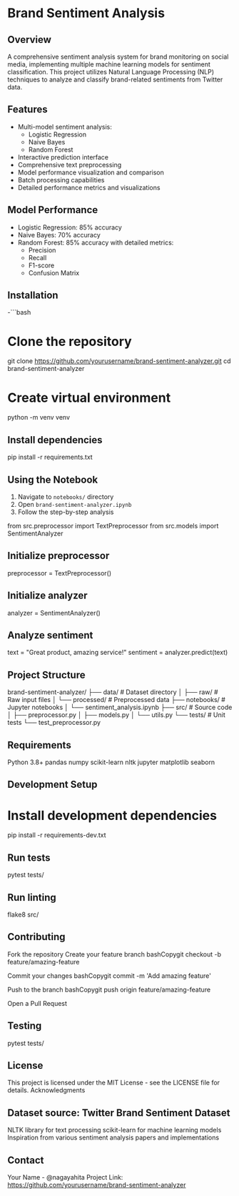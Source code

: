 # Brand Sentiment Analysis

## Overview
A comprehensive sentiment analysis system for brand monitoring on social media, implementing multiple machine learning models for sentiment classification. This project utilizes Natural Language Processing (NLP) techniques to analyze and classify brand-related sentiments from Twitter data.

## Features
- Multi-model sentiment analysis:
  - Logistic Regression
  - Naive Bayes
  - Random Forest
- Interactive prediction interface
- Comprehensive text preprocessing
- Model performance visualization and comparison
- Batch processing capabilities
- Detailed performance metrics and visualizations

## Model Performance
- Logistic Regression: 85% accuracy
- Naive Bayes: 70% accuracy
- Random Forest: 85% accuracy with detailed metrics:
  - Precision
  - Recall
  - F1-score
  - Confusion Matrix

## Installation

-```bash
# Clone the repository
git clone https://github.com/yourusername/brand-sentiment-analyzer.git
cd brand-sentiment-analyzer

# Create virtual environment
python -m venv venv

## Install dependencies
pip install -r requirements.txt

## Using the Notebook
1. Navigate to `notebooks/` directory
2. Open `brand-sentiment-analyzer.ipynb`
3. Follow the step-by-step analysis

from src.preprocessor import TextPreprocessor
from src.models import SentimentAnalyzer

## Initialize preprocessor
preprocessor = TextPreprocessor()

## Initialize analyzer
analyzer = SentimentAnalyzer()

## Analyze sentiment
text = "Great product, amazing service!"
sentiment = analyzer.predict(text)

## Project Structure

brand-sentiment-analyzer/
├── data/               # Dataset directory
│   ├── raw/           # Raw input files
│   └── processed/     # Preprocessed data
├── notebooks/         # Jupyter notebooks
│   └── sentiment_analysis.ipynb
├── src/              # Source code
│   ├── preprocessor.py
│   ├── models.py
│   └── utils.py
└── tests/            # Unit tests
    └── test_preprocessor.py

## Requirements

Python 3.8+
pandas
numpy
scikit-learn
nltk
jupyter
matplotlib
seaborn

## Development Setup
# Install development dependencies
pip install -r requirements-dev.txt

## Run tests
pytest tests/

## Run linting
flake8 src/

## Contributing

Fork the repository
Create your feature branch
bashCopygit checkout -b feature/amazing-feature

Commit your changes
bashCopygit commit -m 'Add amazing feature'

Push to the branch
bashCopygit push origin feature/amazing-feature

Open a Pull Request

## Testing

pytest tests/

## License
This project is licensed under the MIT License - see the LICENSE file for details.
Acknowledgments

## Dataset source: Twitter Brand Sentiment Dataset
NLTK library for text processing
scikit-learn for machine learning models
Inspiration from various sentiment analysis papers and implementations

## Contact
Your Name - @nagayahita
Project Link: https://github.com/yourusername/brand-sentiment-analyzer
